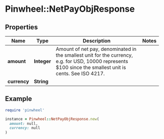 # Pinwheel::NetPayObjResponse

## Properties

| Name | Type | Description | Notes |
| ---- | ---- | ----------- | ----- |
| **amount** | **Integer** | Amount of net pay, denominated in the smallest unit for the currency, e.g. for USD, 10000 represents $100 since the smallest unit is cents. See ISO 4217. |  |
| **currency** | **String** |  |  |

## Example

```ruby
require 'pinwheel'

instance = Pinwheel::NetPayObjResponse.new(
  amount: null,
  currency: null
)
```

